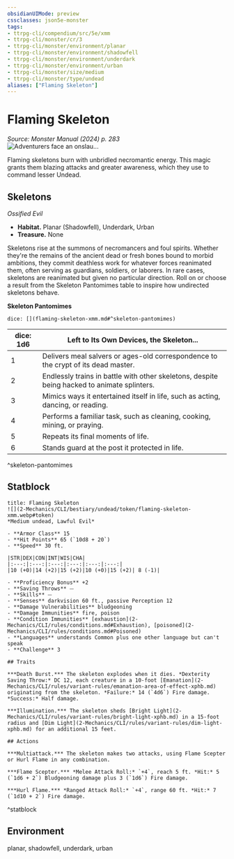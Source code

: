```yaml
---
obsidianUIMode: preview
cssclasses: json5e-monster
tags:
- ttrpg-cli/compendium/src/5e/xmm
- ttrpg-cli/monster/cr/3
- ttrpg-cli/monster/environment/planar
- ttrpg-cli/monster/environment/shadowfell
- ttrpg-cli/monster/environment/underdark
- ttrpg-cli/monster/environment/urban
- ttrpg-cli/monster/size/medium
- ttrpg-cli/monster/type/undead
aliases: ["Flaming Skeleton"]
---
```

# Flaming Skeleton
*Source: Monster Manual (2024) p. 283*  
![Adventurers face an onslau...](2-Mechanics/CLI/bestiary/undead/img/skeletons.webp#right "Adventurers face an onslaught from all manner of skeletons")

Flaming skeletons burn with unbridled necromantic energy. This magic grants them blazing attacks and greater awareness, which they use to command lesser Undead.

## Skeletons

*Ossified Evil*

- **Habitat.** Planar (Shadowfell), Underdark, Urban  
- **Treasure.** None  

Skeletons rise at the summons of necromancers and foul spirits. Whether they're the remains of the ancient dead or fresh bones bound to morbid ambitions, they commit deathless work for whatever forces reanimated them, often serving as guardians, soldiers, or laborers. In rare cases, skeletons are reanimated but given no particular direction. Roll on or choose a result from the Skeleton Pantomimes table to inspire how undirected skeletons behave.

**Skeleton Pantomimes**

`dice: [](flaming-skeleton-xmm.md#^skeleton-pantomimes)`

| dice: 1d6 | Left to Its Own Devices, the Skeleton... |
|-----------|------------------------------------------|
| 1 | Delivers meal salvers or ages-old correspondence to the crypt of its dead master. |
| 2 | Endlessly trains in battle with other skeletons, despite being hacked to animate splinters. |
| 3 | Mimics ways it entertained itself in life, such as acting, dancing, or reading. |
| 4 | Performs a familiar task, such as cleaning, cooking, mining, or praying. |
| 5 | Repeats its final moments of life. |
| 6 | Stands guard at the post it protected in life. |
^skeleton-pantomimes

## Statblock

```ad-statblock
title: Flaming Skeleton
![](2-Mechanics/CLI/bestiary/undead/token/flaming-skeleton-xmm.webp#token)
*Medium undead, Lawful Evil*

- **Armor Class** 15 
- **Hit Points** 65 (`10d8 + 20`) 
- **Speed** 30 ft.

|STR|DEX|CON|INT|WIS|CHA|
|:---:|:---:|:---:|:---:|:---:|:---:|
|10 (+0)|14 (+2)|15 (+2)|10 (+0)|15 (+2)| 8 (-1)|

- **Proficiency Bonus** +2
- **Saving Throws** ⏤
- **Skills** ⏤
- **Senses** darkvision 60 ft., passive Perception 12
- **Damage Vulnerabilities** bludgeoning
- **Damage Immunities** fire, poison
- **Condition Immunities** [exhaustion](2-Mechanics/CLI/rules/conditions.md#Exhaustion), [poisoned](2-Mechanics/CLI/rules/conditions.md#Poisoned)
- **Languages** understands Common plus one other language but can't speak
- **Challenge** 3

## Traits

***Death Burst.*** The skeleton explodes when it dies. *Dexterity Saving Throw:* DC 12, each creature in a 10-foot [Emanation](2-Mechanics/CLI/rules/variant-rules/emanation-area-of-effect-xphb.md) originating from the skeleton. *Failure:* 14 (`4d6`) Fire damage. *Success:* Half damage.

***Illumination.*** The skeleton sheds [Bright Light](2-Mechanics/CLI/rules/variant-rules/bright-light-xphb.md) in a 15-foot radius and [Dim Light](2-Mechanics/CLI/rules/variant-rules/dim-light-xphb.md) for an additional 15 feet.

## Actions

***Multiattack.*** The skeleton makes two attacks, using Flame Scepter or Hurl Flame in any combination.

***Flame Scepter.*** *Melee Attack Roll:* `+4`, reach 5 ft. *Hit:* 5 (`1d6 + 2`) Bludgeoning damage plus 3 (`1d6`) Fire damage.

***Hurl Flame.*** *Ranged Attack Roll:* `+4`, range 60 ft. *Hit:* 7 (`1d10 + 2`) Fire damage.
```
^statblock

## Environment

planar, shadowfell, underdark, urban